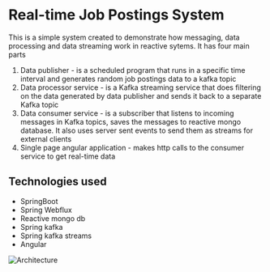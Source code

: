 # Real-time Job Postings System

This is a simple system created to demonstrate how messaging, data processing and data streaming work in reactive sytems. It has four main parts
1. Data publisher - is a scheduled program that runs in a specific time interval and generates random job postings data to a kafka topic
2. Data processor service - is a Kafka streaming service that does filtering on the data generated by data publisher and sends it back to a separate Kafka topic
3. Data consumer service - is a subscriber that listens to incoming messages in Kafka topics, saves the messages to reactive mongo database. It also uses server sent events to send them as streams for external clients 
4. Single page angular application - makes http calls to the consumer service to get real-time data

## Technologies used

* SpringBoot
* Spring Webflux
* Reactive mongo db
* Spring kafka
* Spring kafka streams
* Angular

![Architecture](https://github.com/Gebreegziabher/job-postings/assets/6954726/ef290f54-f040-47f3-a428-e1b99c78f856)
